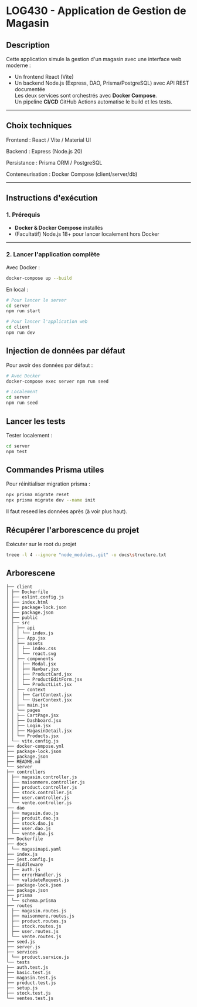 # LOG430 - Application de Gestion de Magasin

## Description

Cette application simule la gestion d'un magasin avec une interface web moderne :  

- Un frontend React (Vite)
- Un backend Node.js (Express, DAO, Prisma/PostgreSQL) avec API REST documentée  
  Les deux services sont orchestrés avec **Docker Compose**.  
  Un pipeline **CI/CD** GitHub Actions automatise le build et les tests.

---

## Choix techniques

Frontend : React / Vite / Material UI

Backend : Express (Node.js 20)

Persistance : Prisma ORM / PostgreSQL

Conteneurisation : Docker Compose (client/server/db)

---

## Instructions d'exécution

### 1. **Prérequis**

- **Docker & Docker Compose** installés
- (Facultatif) Node.js 18+ pour lancer localement hors Docker

---

### 2. **Lancer l'application complète**

Avec Docker :

```bash
docker-compose up --build
```

En local :

```bash
# Pour lancer le server
cd server
npm run start
```

```bash
# Pour lancer l'application web
cd client
npm run dev
```

## Injection de données par défaut

Pour avoir des données par défaut :

```bash
# Avec Docker
docker-compose exec server npm run seed

# Localement
cd server
npm run seed
```

## Lancer les tests

Tester localement :

```bash
cd server
npm test
```

## Commandes Prisma utiles

Pour réinitialiser migration prisma :

```bash
npx prisma migrate reset
npx prisma migrate dev --name init
```

Il faut reseed les données après (à voir plus haut).

## Récupérer l'arborescence du projet

Exécuter sur le root du projet

```bash
treee -l 4 --ignore "node_modules,.git" -o docs\structure.txt
```

## Arborescene

```text
├── client
│ ├── Dockerfile
│ ├── eslint.config.js
│ ├── index.html
│ ├── package-lock.json
│ ├── package.json
│ ├── public
│ ├── src
│ │ ├── api
│ │ │ └── index.js
│ │ ├── App.jsx
│ │ ├── assets
│ │ │ ├── index.css
│ │ │ └── react.svg
│ │ ├── components
│ │ │ ├── Modal.jsx
│ │ │ ├── Navbar.jsx
│ │ │ ├── ProductCard.jsx
│ │ │ ├── ProductEditForm.jsx
│ │ │ └── ProductList.jsx
│ │ ├── context
│ │ │ ├── CartContext.jsx
│ │ │ └── UserContext.jsx
│ │ ├── main.jsx
│ │ └── pages
│ │ ├── CartPage.jsx
│ │ ├── Dashboard.jsx
│ │ ├── Login.jsx
│ │ ├── MagasinDetail.jsx
│ │ └── Products.jsx
│ └── vite.config.js
├── docker-compose.yml
├── package-lock.json
├── package.json
├── README.md
└── server
├── controllers
│ ├── magasin.controller.js
│ ├── maisonmere.controller.js
│ ├── product.controller.js
│ ├── stock.controller.js
│ ├── user.controller.js
│ └── vente.controller.js
├── dao
│ ├── magasin.dao.js
│ ├── produit.dao.js
│ ├── stock.dao.js
│ ├── user.dao.js
│ └── vente.dao.js
├── Dockerfile
├── docs
│ └── magasinapi.yaml
├── index.js
├── jest.config.js
├── middleware
│ ├── auth.js
│ ├── errorHandler.js
│ └── validateRequest.js
├── package-lock.json
├── package.json
├── prisma
│ └── schema.prisma
├── routes
│ ├── magasin.routes.js
│ ├── maisonmere.routes.js
│ ├── product.routes.js
│ ├── stock.routes.js
│ ├── user.routes.js
│ └── vente.routes.js
├── seed.js
├── server.js
├── services
│ └── product.service.js
└── tests
├── auth.test.js
├── basic.test.js
├── magasin.test.js
├── product.test.js
├── setup.js
├── stock.test.js
└── ventes.test.js

```
